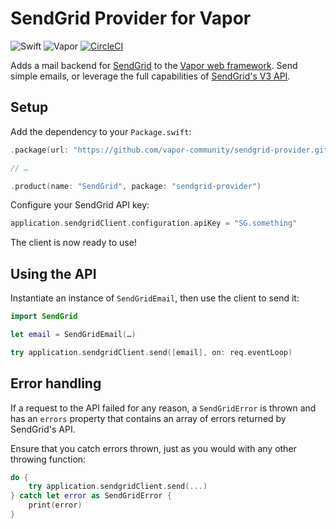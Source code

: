 # SendGrid Provider for Vapor

![Swift](http://img.shields.io/badge/swift-5.2-brightgreen.svg)
![Vapor](http://img.shields.io/badge/vapor-4.0-brightgreen.svg)
[![CircleCI](https://circleci.com/gh/vapor-community/sendgrid-provider.svg?style=shield)](https://circleci.com/gh/vapor-community/sendgrid-provider)

Adds a mail backend for [SendGrid](https://sendgrid.com/) to the [Vapor web framework](https://vapor.codes/). Send simple emails, or leverage the full capabilities of [SendGrid's V3 API](https://sendgrid.com/docs/api-reference/).

## Setup

Add the dependency to your `Package.swift`:

~~~~swift
.package(url: "https://github.com/vapor-community/sendgrid-provider.git", from: "3.0.0")

// …

.product(name: "SendGrid", package: "sendgrid-provider")
~~~~

Configure your SendGrid API key:

~~~~swift
application.sendgridClient.configuration.apiKey = "SG.something"
~~~~

The client is now ready to use!

## Using the API

Instantiate an instance of `SendGridEmail`, then use the client to send it:

~~~~swift
import SendGrid

let email = SendGridEmail(…)

try application.sendgridClient.send([email], on: req.eventLoop)
~~~~

## Error handling

If a request to the API failed for any reason, a `SendGridError` is thrown and has an `errors` property that contains an array of errors returned by SendGrid's API.

Ensure that you catch errors thrown, just as you would with any other throwing function:

~~~~swift
do {
    try application.sendgridClient.send(...)
} catch let error as SendGridError {
    print(error)
}
~~~~
